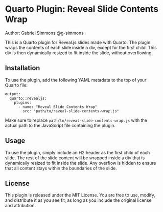# Quarto Plugin: Reveal Slide Contents Wrap

Author: Gabriel Simmons @g-simmons

This is a Quarto plugin for Reveal.js slides made with Quarto. The plugin wraps the contents of each slide inside a div, except for the first child. This div is then dynamically resized to fit inside the slide, without overflowing.

## Installation

To use the plugin, add the following YAML metadata to the top of your Quarto file:

```
output:
  quarto::revealjs:
    plugins:
      - name: "Reveal Slide Contents Wrap"
        src: "path/to/reveal-slide-contents-wrap.js"
```

Make sure to replace `path/to/reveal-slide-contents-wrap.js` with the actual path to the JavaScript file containing the plugin.

## Usage

To use the plugin, simply include an H2 header as the first child of each slide. The rest of the slide content will be wrapped inside a div that is dynamically resized to fit inside the slide. Any overflow is hidden to ensure that all content stays within the boundaries of the slide.

## License

This plugin is released under the MIT License. You are free to use, modify, and distribute it as you see fit, as long as you include the original license and attribution.
